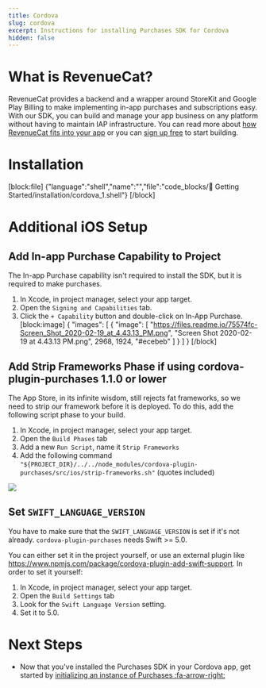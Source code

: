 ```yaml
---
title: Cordova
slug: cordova
excerpt: Instructions for installing Purchases SDK for Cordova
hidden: false
---
```

# What is RevenueCat?

RevenueCat provides a backend and a wrapper around StoreKit and Google Play Billing to make implementing in-app purchases and subscriptions easy. With our SDK, you can build and manage your app business on any platform without having to maintain IAP infrastructure. You can read more about [how RevenueCat fits into your app](https://www.revenuecat.com/blog/growth/where-does-revenuecat-fit-in-your-app/) or you can [sign up free](https://app.revenuecat.com/signup) to start building.

# Installation
[block:file]
{"language":"shell","name":"","file":"code_blocks/🚀 Getting Started/installation/cordova_1.shell"}
[/block]

# Additional iOS Setup

## Add In-app Purchase Capability to Project
The In-app Purchase capability isn't required to install the SDK, but it is required to make purchases.
1. In Xcode, in project manager, select your app target.
2. Open the `Signing and Capabilities` tab.
3. Click the `+ Capability` button and double-click on In-App Purchase.
[block:image]
{
  "images": [
    {
      "image": [
        "https://files.readme.io/75574fc-Screen_Shot_2020-02-19_at_4.43.13_PM.png",
        "Screen Shot 2020-02-19 at 4.43.13 PM.png",
        2968,
        1924,
        "#ecebeb"
      ]
    }
  ]
}
[/block]

## Add Strip Frameworks Phase if using cordova-plugin-purchases 1.1.0 or lower

The App Store, in its infinite wisdom, still rejects fat frameworks, so we need to strip our framework before it is deployed. To do this, add the following script phase to your build.
1. In Xcode, in project manager, select your app target.
2. Open the `Build Phases` tab
3. Add a new `Run Script`, name it `Strip Frameworks`
4. Add the following command `"${PROJECT_DIR}/../../node_modules/cordova-plugin-purchases/src/ios/strip-frameworks.sh"` (quotes included)

![](https://media.giphy.com/media/39zTmnsW1CIrJNk5AM/giphy.gif)


## Set `SWIFT_LANGUAGE_VERSION`

You have to make sure that the `SWIFT_LANGUAGE_VERSION` is set if it's not already. `cordova-plugin-purchases` needs Swift >= 5.0. 

You can either set it in the project yourself, or use an external plugin like https://www.npmjs.com/package/cordova-plugin-add-swift-support. 
In order to set it yourself:
1. In Xcode, in project manager, select your app target.
2. Open the `Build Settings` tab
3. Look for the `Swift Language Version` setting. 
4. Set it to 5.0.


# Next Steps

* Now that you've installed the Purchases SDK in your Cordova app, get started by [initializing an instance of Purchases :fa-arrow-right:](https://www.revenuecat.com/docs/getting-started#4-using-revenuecats-purchases-sdk)